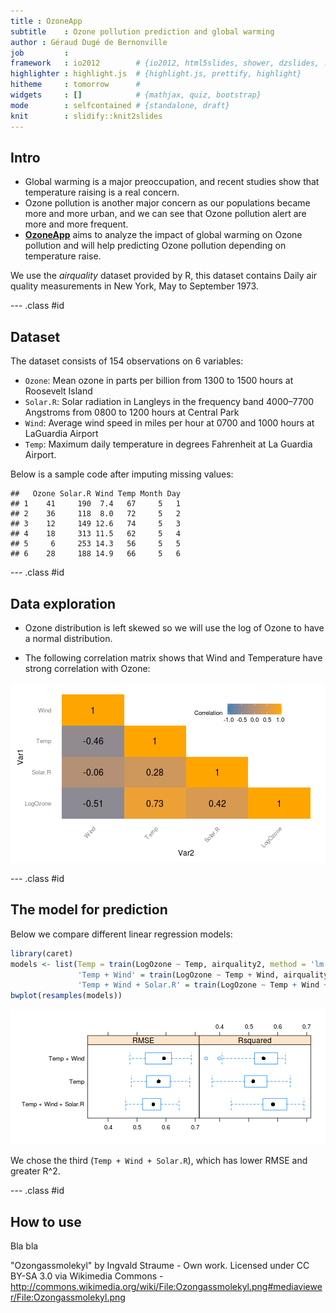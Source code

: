 ```yaml
---
title : OzoneApp
subtitle    : Ozone pollution prediction and global warming
author : Géraud Dugé de Bernonville
job         : 
framework   : io2012        # {io2012, html5slides, shower, dzslides, ...}
highlighter : highlight.js  # {highlight.js, prettify, highlight}
hitheme     : tomorrow      # 
widgets     : []            # {mathjax, quiz, bootstrap}
mode        : selfcontained # {standalone, draft}
knit        : slidify::knit2slides
---
```





## Intro

* Global warming is a major preoccupation, and recent studies show that temperature raising is
a real concern.
* Ozone pollution is another major concern as our populations became more and more urban, and we can see that Ozone pollution alert are more and more frequent.
* [__OzoneApp__](http://geraudster.shinyapps.io/ozoneApp) aims to analyze the impact of global warming on Ozone pollution and will help predicting Ozone pollution depending on temperature raise.

We use the _airquality_ dataset provided by R, this dataset contains Daily air quality measurements in New York, May to September 1973.

--- .class #id 

## Dataset

The dataset consists of 154 observations on 6 variables:

* `Ozone`: Mean ozone in parts per billion from 1300 to 1500 hours at Roosevelt Island
* `Solar.R`: Solar radiation in Langleys in the frequency band 4000–7700 Angstroms from 0800 to 1200 hours at Central Park
* `Wind`: Average wind speed in miles per hour at 0700 and 1000 hours at LaGuardia Airport
* `Temp`: Maximum daily temperature in degrees Fahrenheit at La Guardia Airport.

Below is a sample code after imputing missing values:

```
##   Ozone Solar.R Wind Temp Month Day
## 1    41     190  7.4   67     5   1
## 2    36     118  8.0   72     5   2
## 3    12     149 12.6   74     5   3
## 4    18     313 11.5   62     5   4
## 5     6     253 14.3   56     5   5
## 6    28     188 14.9   66     5   6
```

--- .class #id 

## Data exploration

* Ozone distribution is left skewed so we will use the log of Ozone to have a normal distribution.

<!--
![plot of chunk unnamed-chunk-3](assets/fig/unnamed-chunk-3.png) 
-->

* The following correlation matrix shows that Wind and Temperature have strong correlation with Ozone:

![plot of chunk unnamed-chunk-4](assets/fig/unnamed-chunk-4.png) 


--- .class #id 

## The model for prediction

Below we compare different linear regression models:

```r
library(caret)
models <- list(Temp = train(LogOzone ~ Temp, airquality2, method = 'lm'),
               'Temp + Wind' = train(LogOzone ~ Temp + Wind, airquality2, method = 'lm'),
               'Temp + Wind + Solar.R' = train(LogOzone ~ Temp + Wind + Solar.R, airquality2, method = 'lm'))
bwplot(resamples(models))
```

![plot of chunk unnamed-chunk-5](assets/fig/unnamed-chunk-5.png) 

We chose the third (`Temp + Wind + Solar.R`), which has lower RMSE and greater R^2.

--- .class #id 

## How to use

Bla bla 

"Ozongassmolekyl" by Ingvald Straume - Own work. Licensed under CC BY-SA 3.0 via Wikimedia Commons - http://commons.wikimedia.org/wiki/File:Ozongassmolekyl.png#mediaviewer/File:Ozongassmolekyl.png
